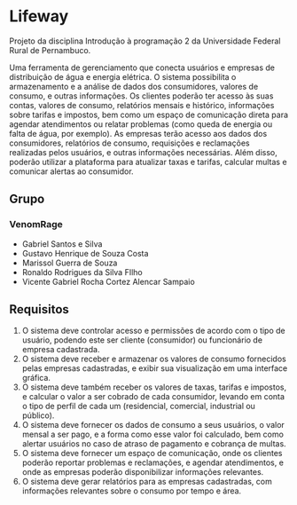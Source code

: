 # Lifeway
Projeto da disciplina Introdução à programação 2 da Universidade Federal Rural de Pernambuco.

  Uma ferramenta de gerenciamento que conecta usuários e empresas de distribuição de água e energia elétrica. O sistema possibilita o armazenamento e a análise de dados dos consumidores, valores de consumo, e outras informações.
Os clientes poderão ter acesso às suas contas, valores de consumo, relatórios mensais e histórico, informações sobre tarifas e impostos, bem como um espaço de comunicação direta para agendar atendimentos ou relatar problemas (como queda de energia ou falta de água, por exemplo). As empresas terão acesso aos dados dos consumidores, relatórios de consumo, requisições e reclamações realizadas pelos usuários, e outras informações necessárias. Além disso, poderão utilizar a plataforma para atualizar taxas e tarifas, calcular multas e comunicar alertas ao consumidor.


## Grupo
### VenomRage

* Gabriel Santos e Silva
* Gustavo Henrique de Souza Costa
* Marissol Guerra de Souza
* Ronaldo Rodrigues da Silva FIlho
* Vicente Gabriel Rocha Cortez Alencar Sampaio

## Requisitos

1.	O sistema deve controlar acesso e permissões de acordo com o tipo de usuário, podendo este ser cliente (consumidor) ou funcionário de empresa cadastrada.
2.	O sistema deve receber e armazenar os valores de consumo fornecidos pelas empresas cadastradas, e exibir sua visualização em uma interface gráfica.
3.	O sistema deve também receber os valores de taxas, tarifas e impostos, e calcular o valor a ser cobrado de cada consumidor, levando em conta o tipo de perfil de cada um (residencial, comercial, industrial ou público).
4.	O sistema deve fornecer os dados de consumo a seus usuários, o valor mensal a ser pago, e a forma como esse valor foi calculado, bem como alertar usuários no caso de atraso de pagamento e cobrança de multas.
5.	O sistema deve fornecer um espaço de comunicação, onde os clientes poderão reportar problemas e reclamações, e agendar atendimentos, e onde as empresas poderão disponibilizar informações relevantes.
6.	O sistema deve gerar relatórios para as empresas cadastradas, com informações relevantes sobre o consumo por tempo e área.
